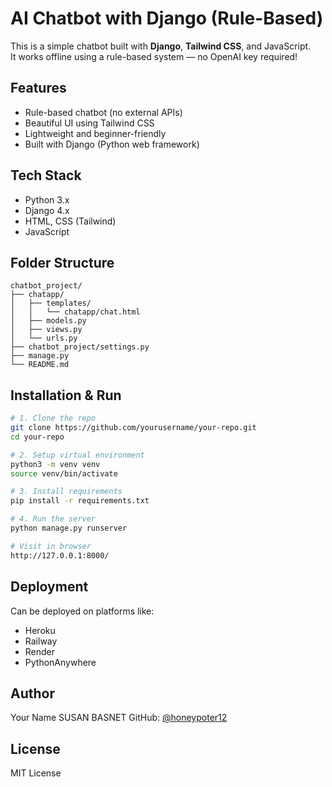 
# AI Chatbot with Django (Rule-Based)

This is a simple chatbot built with **Django**, **Tailwind CSS**, and JavaScript.  
It works offline using a rule-based system — no OpenAI key required!

## Features

- Rule-based chatbot (no external APIs)
- Beautiful UI using Tailwind CSS
- Lightweight and beginner-friendly
- Built with Django (Python web framework)

## Tech Stack

- Python 3.x  
- Django 4.x  
- HTML, CSS (Tailwind)  
- JavaScript  

## Folder Structure

```
chatbot_project/
├── chatapp/
│   ├── templates/
│   │   └── chatapp/chat.html
│   ├── models.py
│   ├── views.py
│   └── urls.py
├── chatbot_project/settings.py
├── manage.py
└── README.md
```

## Installation & Run

```bash
# 1. Clone the repo
git clone https://github.com/yourusername/your-repo.git
cd your-repo

# 2. Setup virtual environment
python3 -m venv venv
source venv/bin/activate

# 3. Install requirements
pip install -r requirements.txt

# 4. Run the server
python manage.py runserver

# Visit in browser
http://127.0.0.1:8000/
```

## Deployment

Can be deployed on platforms like:
- Heroku
- Railway
- Render
- PythonAnywhere

## Author

Your Name SUSAN BASNET 
GitHub: [@honeypoter12](https://github.com/honeypoter12)

## License

MIT License
